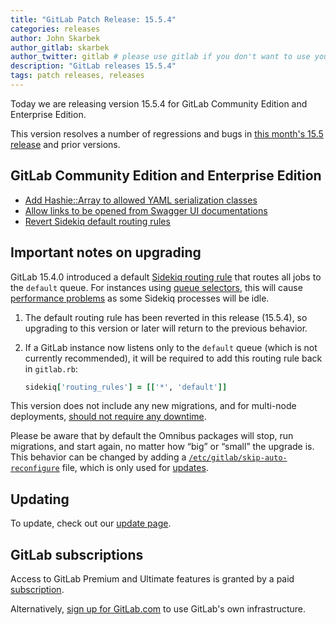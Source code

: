 ```yaml
---
title: "GitLab Patch Release: 15.5.4"
categories: releases
author: John Skarbek
author_gitlab: skarbek
author_twitter: gitlab # please use gitlab if you don't want to use your own
description: "GitLab releases 15.5.4"
tags: patch releases, releases
---
```


<!-- For detailed instructions on how to complete this, please see https://gitlab.com/gitlab-org/release/docs/blob/master/general/patch/blog-post.md -->

Today we are releasing version 15.5.4 for GitLab Community Edition and Enterprise Edition.

This version resolves a number of regressions and bugs in
[this month's 15.5 release](/releases/2022/10/22/gitlab-15-5-released/) and
prior versions.

## GitLab Community Edition and Enterprise Edition

<!--
- [Description](GitLab MR LINK)
- [Description](GitLab MR LINK)
-->

* [Add Hashie::Array to allowed YAML serialization classes](https://gitlab.com/gitlab-org/gitlab/-/merge_requests/102663)
* [Allow links to be opened from Swagger UI documentations](https://gitlab.com/gitlab-org/gitlab/-/merge_requests/102845)
* [Revert Sidekiq default routing rules](https://gitlab.com/gitlab-org/gitlab/-/merge_requests/103483)
<!-- {{ MERGE_REQUEST_LIST }} -->

## Important notes on upgrading

GitLab 15.4.0 introduced a default [Sidekiq routing rule](https://docs.gitlab.com/ee/administration/operations/extra_sidekiq_routing.html) that routes all jobs to the `default` queue. For instances using [queue selectors](https://docs.gitlab.com/ee/administration/operations/extra_sidekiq_processes.html#queue-selector), this will cause [performance problems](https://gitlab.com/gitlab-com/gl-infra/scalability/-/issues/1991) as some Sidekiq processes will be idle.

1. The default routing rule has been reverted in this release (15.5.4), so upgrading to this version or later will return to the previous behavior.
1. If a GitLab instance now listens only to the `default` queue (which is not currently recommended), it will be required to add this routing rule back in `gitlab.rb`:

   ```ruby
   sidekiq['routing_rules'] = [['*', 'default']]
   ```

This version does not include any new migrations, and for multi-node deployments, [should not require any downtime](https://docs.gitlab.com/ee/update/#upgrading-without-downtime).

Please be aware that by default the Omnibus packages will stop, run migrations,
and start again, no matter how “big” or “small” the upgrade is. This behavior
can be changed by adding a [`/etc/gitlab/skip-auto-reconfigure`](http://docs.gitlab.com/omnibus/update/README.html) file,
which is only used for [updates](https://docs.gitlab.com/omnibus/update/README.html).

## Updating

To update, check out our [update page](/update/).

## GitLab subscriptions

Access to GitLab Premium and Ultimate features is granted by a paid [subscription](/pricing/).

Alternatively, [sign up for GitLab.com](https://gitlab.com/users/sign_in)
to use GitLab's own infrastructure.
